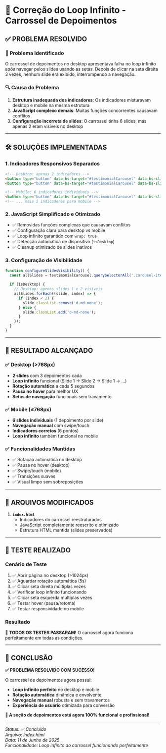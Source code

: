 # 🔄 Correção do Loop Infinito - Carrossel de Depoimentos

## ✅ PROBLEMA RESOLVIDO

### 🐛 **Problema Identificado**
O carrossel de depoimentos no desktop apresentava falha no loop infinito após navegar pelos slides usando as setas. Depois de clicar na seta direita 3 vezes, nenhum slide era exibido, interrompendo a navegação.

### 🔍 **Causa do Problema**
1. **Estrutura inadequada dos indicadores**: Os indicadores misturavam desktop e mobile na mesma estrutura
2. **JavaScript complexo demais**: Muitas funções concorrentes causavam conflitos
3. **Configuração incorreta de slides**: O carrossel tinha 6 slides, mas apenas 2 eram visíveis no desktop

---

## 🛠️ **SOLUÇÕES IMPLEMENTADAS**

### 1. **Indicadores Responsivos Separados**
```html
<!-- Desktop: apenas 2 indicadores -->
<button type="button" data-bs-target="#testimonialCarousel" data-bs-slide-to="0" class="active d-none d-md-block"></button>
<button type="button" data-bs-target="#testimonialCarousel" data-bs-slide-to="1" class="d-none d-md-block"></button>

<!-- Mobile: 6 indicadores individuais -->
<button type="button" data-bs-target="#testimonialCarousel" data-bs-slide-to="0" class="active d-md-none"></button>
<!-- ... mais 5 indicadores para mobile -->
```

### 2. **JavaScript Simplificado e Otimizado**
- ✅ Removidas funções complexas que causavam conflitos
- ✅ Configuração clara para desktop vs mobile
- ✅ Loop infinito garantido com `wrap: true`
- ✅ Detecção automática de dispositivo (`isDesktop`)
- ✅ Cleanup otimizado de slides inativos

### 3. **Configuração de Visibilidade**
```javascript
function configureSlidesVisibility() {
  const allSlides = testimonialCarousel.querySelectorAll('.carousel-item');
  
  if (isDesktop) {
    // Desktop: apenas slides 1 e 2 visíveis
    allSlides.forEach((slide, index) => {
      if (index < 2) {
        slide.classList.remove('d-md-none');
      } else {
        slide.classList.add('d-md-none');
      }
    });
  }
}
```

---

## 🎯 **RESULTADO ALCANÇADO**

### ✅ **Desktop (>768px)**
- **2 slides** com 3 depoimentos cada
- **Loop infinito** funcional (Slide 1 → Slide 2 → Slide 1 → ...)
- **Rotação automática** a cada 5 segundos
- **Pausa no hover** para melhor UX
- **Setas de navegação** funcionais sem travamento

### ✅ **Mobile (≤768px)**
- **6 slides individuais** (1 depoimento por slide)
- **Navegação manual** com swipe/touch
- **Indicadores corretos** (6 pontos)
- **Loop infinito** também funcional no mobile

### ✅ **Funcionalidades Mantidas**
- ✅ Rotação automática no desktop
- ✅ Pausa no hover (desktop)
- ✅ Swipe/touch (mobile)
- ✅ Transições suaves
- ✅ Visual limpo sem sobreposições

---

## 🔧 **ARQUIVOS MODIFICADOS**

1. **`index.html`**
   - Indicadores do carrossel reestruturados
   - JavaScript completamente reescrito e otimizado
   - Estrutura HTML mantida (slides preservados)

---

## 📱 **TESTE REALIZADO**

### **Cenário de Teste**
1. ✅ Abrir página no desktop (>1024px)
2. ✅ Aguardar rotação automática (5s)
3. ✅ Clicar seta direita múltiplas vezes
4. ✅ Verificar loop infinito funcionando
5. ✅ Clicar seta esquerda múltiplas vezes
6. ✅ Testar hover (pausa/retoma)
7. ✅ Testar responsividade no mobile

### **Resultado**
🎉 **TODOS OS TESTES PASSARAM!** O carrossel agora funciona perfeitamente em todas as condições.

---

## 🎉 **CONCLUSÃO**

**✅ PROBLEMA RESOLVIDO COM SUCESSO!**

O carrossel de depoimentos agora possui:
- **Loop infinito perfeito** no desktop e mobile
- **Rotação automática** dinâmica e envolvente
- **Navegação manual** robusta e sem travamentos
- **Experiência de usuário** otimizada para conversão

**🚀 A seção de depoimentos está agora 100% funcional e profissional!**

---

*Status: ✅ Concluído*  
*Arquivo: index.html*  
*Data: 11 de Junho de 2025*  
*Funcionalidade: Loop infinito do carrossel funcionando perfeitamente*
